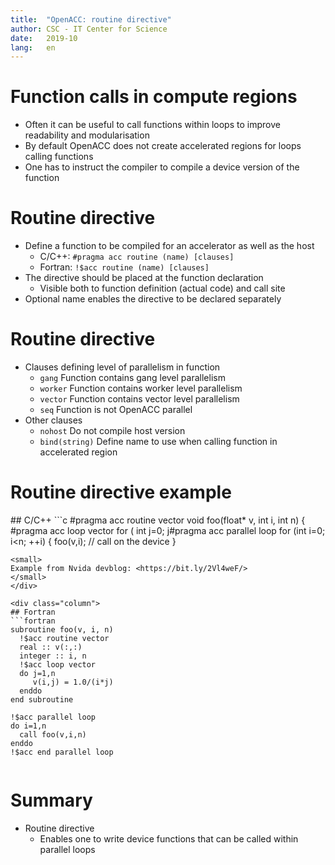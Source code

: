 ```yaml
---
title:  "OpenACC: routine directive"
author: CSC - IT Center for Science
date:   2019-10
lang:   en
---
```



# Function calls in compute regions

- Often it can be useful to call functions within loops to improve
  readability and modularisation
- By default OpenACC does not create accelerated regions for loops
  calling functions
- One has to instruct the compiler to compile a device version of the
  function


# Routine directive

- Define a function to be compiled for an accelerator as well as the host
    - C/C++: `#pragma acc routine (name) [clauses]`
    - Fortran: `!$acc routine (name) [clauses]`
- The directive should be placed at the function declaration
    - Visible both to function definition (actual code) and call site
- Optional name enables the directive to be declared separately


# Routine directive

- Clauses defining level of parallelism in function
    - `gang` Function contains gang level parallelism
    - `worker` Function contains worker level parallelism
    - `vector` Function contains vector level parallelism
    - `seq` Function is not OpenACC parallel
- Other clauses
    - `nohost` Do not compile host version
    - `bind(string)` Define name to use when calling function in
      accelerated region


# Routine directive example

<div class="column">
## C/C++
```c
#pragma acc routine vector
void foo(float* v, int i, int n) {
    #pragma acc loop vector
    for ( int j=0; j<n; ++j) {
        v[i*n+j] = 1.0f/(i*j);
    }
}

#pragma acc parallel loop
for (int i=0; i<n; ++i) {
    foo(v,i);
    // call on the device
}
```
<small>
Example from Nvida devblog: <https://bit.ly/2Vl4weF/>
</small>
</div>

<div class="column">
## Fortran
```fortran
subroutine foo(v, i, n)
  !$acc routine vector
  real :: v(:,:)
  integer :: i, n
  !$acc loop vector
  do j=1,n
     v(i,j) = 1.0/(i*j)
  enddo
end subroutine

!$acc parallel loop
do i=1,n
  call foo(v,i,n)
enddo
!$acc end parallel loop
```
</div>


# Summary

- Routine directive
    - Enables one to write device functions that can be called within
      parallel loops
